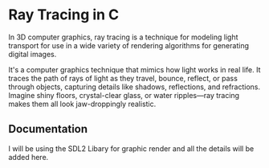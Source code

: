 
# Ray Tracing in C

In 3D computer graphics, ray tracing is a technique for modeling light transport for use in a wide variety of rendering algorithms for generating digital images.

It's a computer graphics technique that mimics how light works in real life. It traces the path of rays of light as they travel, bounce, reflect, or pass through objects, capturing details like shadows, reflections, and refractions. Imagine shiny floors, crystal-clear glass, or water ripples—ray tracing makes them all look jaw-droppingly realistic.





## Documentation

I will be using the SDL2 Libary for graphic render and all the details will be added here.





